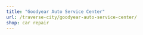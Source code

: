 ```yaml
---
title: "Goodyear Auto Service Center"
url: /traverse-city/goodyear-auto-service-center/
shop: car repair
---
```

